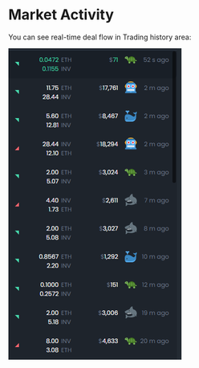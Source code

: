 # Market Activity

  You can see real-time deal flow in Trading history area:

![](../.gitbook/assets/image.png)

